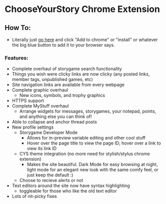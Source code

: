 # ChooseYourStory Chrome Extension

## How To:

- Literally just [go here](https://chrome.google.com/webstore/detail/cysce/iohpenfcjbjleliiomgkomefnkpokpfj) and click "Add to chrome" or "install" or whatever the big blue button to add it to your browser says.

### Features:

+ Complete overhaul of storygame search functionality
+ Things you wish were clicky links are now clicky (any posted links, member tags, unpublished games, etc)
+ Site navigation links are available from every webpage
+ Complete graphic overhaul
	- New icons, symbols, and trophy graphics
+ HTTPS support
+ Complete MyStuff overhaul
	+ Arrange widgets for messages, storygames, your notepad, points, and anything else you can think of!
+ Able to collapse and anchor thread posts
+ New profile settings
	+ Storygame Developer Mode
		- Allows for in-preview variable editing and other cool stuff
		- Hover over the page title to view the page ID; hover over a link to view its link ID
	+ CYS theme integration (no more need for stylish/stylus chrome extension)
		- Makes the site beautiful. Dark Mode for easy browsing at night, light mode for an elegant new look with the same comfy feel, or just keep the default :)
	+ Choose to recieve alerts or not
+ Text editors around the site now have syntax highlighting
	- toggleable for those who like the old text editor
+ Lots of nit-picky fixes

